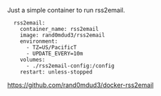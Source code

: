 Just a simple container to run rss2email.

```
  rss2email:
    container_name: rss2email
    image: rand0mdud3/rss2email
    environment:
      - TZ=US/PacificT
      - UPDATE_EVERY=10m
    volumes:
      - ./rss2email-config:/config
    restart: unless-stopped
```

https://github.com/rand0mdud3/docker-rss2email
